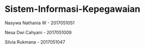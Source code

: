 # Sistem-Informasi-Kepegawaian

Nasywa Nathania W - 2017051051

Nesa Dwi Cahyani  - 2017051009

Silvia Rukmana    - 2017051047
